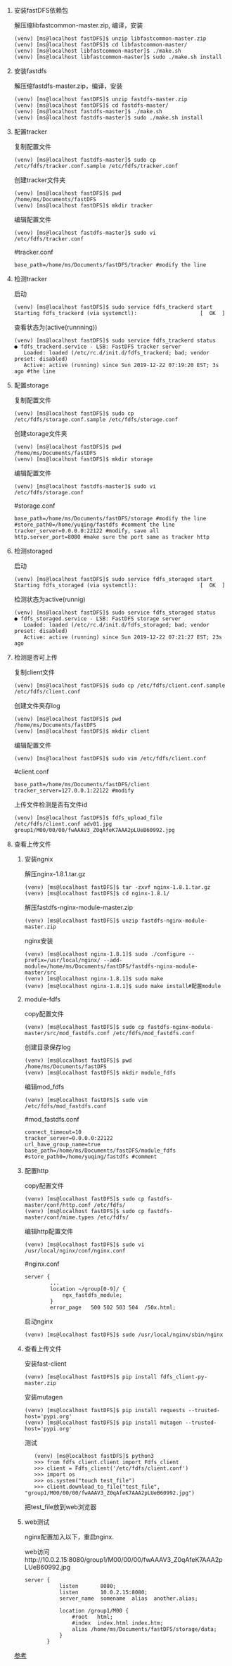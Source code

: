 1. 安装fastDFS依赖包

   解压缩libfastcommon-master.zip, 编译，安装

   ```
   (venv) [ms@localhost fastDFS]$ unzip libfastcommon-master.zip
   (venv) [ms@localhost fastDFS]$ cd libfastcommon-master/
   (venv) [ms@localhost libfastcommon-master]$ ./make.sh 
   (venv) [ms@localhost libfastcommon-master]$ sudo ./make.sh install
   ```

2. 安装fastdfs

   解压缩fastdfs-master.zip，编译，安装

   ```
   (venv) [ms@localhost fastDFS]$ unzip fastdfs-master.zip
   (venv) [ms@localhost fastDFS]$ cd fastdfs-master/
   (venv) [ms@localhost fastdfs-master]$ ./make.sh 
   (venv) [ms@localhost fastdfs-master]$ sudo ./make.sh install
   ```

3. 配置tracker

   复制配置文件

   ```
   (venv) [ms@localhost fastdfs-master]$ sudo cp /etc/fdfs/tracker.conf.sample /etc/fdfs/tracker.conf
   ```

   创建tracker文件夹

   ```
   (venv) [ms@localhost fastDFS]$ pwd
   /home/ms/Documents/fastDFS
   (venv) [ms@localhost fastDFS]$ mkdir tracker
   ```

   编辑配置文件

   ```
   (venv) [ms@localhost fastdfs-master]$ sudo vi /etc/fdfs/tracker.conf
   ```

   #tracker.conf

   ```
   base_path=/home/ms/Documents/fastDFS/tracker #modify the line
   ```

4. 检测tracker

   启动

   ```
   (venv) [ms@localhost fastDFS]$ sudo service fdfs_trackerd start
   Starting fdfs_trackerd (via systemctl):                    [  OK  ]
   ```

   查看状态为(active(runnning))

   ```
   (venv) [ms@localhost fastDFS]$ sudo service fdfs_trackerd status
   ● fdfs_trackerd.service - LSB: FastDFS tracker server
      Loaded: loaded (/etc/rc.d/init.d/fdfs_trackerd; bad; vendor preset: disabled)
      Active: active (running) since Sun 2019-12-22 07:19:20 EST; 3s ago #the line
   ```

5. 配置storage

   复制配置文件

   ```
   (venv) [ms@localhost fastDFS]$ sudo cp /etc/fdfs/storage.conf.sample /etc/fdfs/storage.conf
   ```

   创建storage文件夹

   ```
   (venv) [ms@localhost fastDFS]$ pwd
   /home/ms/Documents/fastDFS
   (venv) [ms@localhost fastDFS]$ mkdir storage
   ```

   编辑配置文件

   ```
   (venv) [ms@localhost fastdfs-master]$ sudo vi /etc/fdfs/storage.conf
   ```

   #storage.conf

   ```
   base_path=/home/ms/Documents/fastDFS/storage #modify the line
   #store_path0=/home/yuqing/fastdfs #comment the line
   tracker_server=0.0.0.0:22122 #modify, save all
   http.server_port=8080 #make sure the port same as tracker http
   ```

6. 检测storaged

   启动

   ```
   (venv) [ms@localhost fastDFS]$ sudo service fdfs_storaged start
   Starting fdfs_storaged (via systemctl):                    [  OK  ]
   ```

   检测状态为active(runnig)

   ```
   (venv) [ms@localhost fastDFS]$ sudo service fdfs_storaged status
   ● fdfs_storaged.service - LSB: FastDFS storage server
      Loaded: loaded (/etc/rc.d/init.d/fdfs_storaged; bad; vendor preset: disabled)
      Active: active (running) since Sun 2019-12-22 07:21:27 EST; 23s ago
   ```

7. 检测是否可上传

   复制client文件

   ```
   (venv) [ms@localhost fastDFS]$ sudo cp /etc/fdfs/client.conf.sample /etc/fdfs/client.conf
   ```

   创建文件夹存log

   ```
   (venv) [ms@localhost fastDFS]$ pwd
   /home/ms/Documents/fastDFS
   (venv) [ms@localhost fastDFS]$ mkdir client
   ```

   编辑配置文件

   ```
   (venv) [ms@localhost fastDFS]$ sudo vim /etc/fdfs/client.conf
   ```

   #client.conf

   ```
   base_path=/home/ms/Documents/fastDFS/client
   tracker_server=127.0.0.1:22122 #modify
   ```

   上传文件检测是否有文件id

   ```
   (venv) [ms@localhost fastDFS]$ fdfs_upload_file /etc/fdfs/client.conf adv01.jpg 
   group1/M00/00/00/fwAAAV3_Z0qAfeK7AAA2pLUeB60992.jpg
   ```

8. 查看上传文件

   1. 安装ngnix

      解压nginx-1.8.1.tar.gz

      ```
      (venv) [ms@localhost fastDFS]$ tar -zxvf nginx-1.8.1.tar.gz
      (venv) [ms@localhost fastDFS]$ cd nginx-1.8.1/
      ```

      解压fastdfs-nginx-module-master.zip

      ```
      (venv) [ms@localhost fastDFS]$ unzip fastdfs-nginx-module-master.zip
      ```

      nginx安装

      ```
      (venv) [ms@localhost nginx-1.8.1]$ sudo ./configure --prefix=/usr/local/nginx/ --add-module=/home/ms/Documents/fastDFS/fastdfs-nginx-module-master/src
      (venv) [ms@localhost nginx-1.8.1]$ sudo make 
      (venv) [ms@localhost nginx-1.8.1]$ sudo make install#配置module
      ```

   2. module-fdfs

      copy配置文件

      ```
      (venv) [ms@localhost fastDFS]$ sudo cp fastdfs-nginx-module-master/src/mod_fastdfs.conf /etc/fdfs/mod_fastdfs.conf
      ```

      创建目录保存log

      ```
      (venv) [ms@localhost fastDFS]$ pwd
      /home/ms/Documents/fastDFS
      (venv) [ms@localhost fastDFS]$ mkdir module_fdfs
      ```

      编辑mod_fdfs

      ```
      (venv) [ms@localhost fastDFS]$ sudo vim /etc/fdfs/mod_fastdfs.conf
      ```

      #mod_fastdfs.conf

      ```
      connect_timeout=10
      tracker_server=0.0.0.0:22122
      url_have_group_name=true
      base_path=/home/ms/Documents/fastDFS/module_fdfs
      #store_path0=/home/yuqing/fastdfs #comment
      ```

   3. 配置http

      copy配置文件

      ```
      (venv) [ms@localhost fastDFS]$ sudo cp fastdfs-master/conf/http.conf /etc/fdfs/
      (venv) [ms@localhost fastDFS]$ sudo cp fastdfs-master/conf/mime.types /etc/fdfs/
      ```

      编辑http配置文件

      ```
      (venv) [ms@localhost fastDFS]$ sudo vi /usr/local/nginx/conf/nginx.conf
      ```

      #nginx.conf

      ```
      server {
              ...
              location ~/group[0-9]/ { 
                  ngx_fastdfs_module;
              }
              error_page   500 502 503 504  /50x.html;
      ```
      
      启动nginx
      
      ```
      (venv) [ms@localhost fastDFS]$ sudo /usr/local/nginx/sbin/nginx 
      ```
      
   4. 查看上传文件
   
      安装fast-client
   
      ```
      (venv) [ms@localhost fastDFS]$ pip install fdfs_client-py-master.zip
      ```
   
      安装mutagen
   
      ```
      (venv) [ms@localhost fastDFS]$ pip install requests --trusted-host='pypi.org'
      (venv) [ms@localhost fastDFS]$ pip install mutagen --trusted-host='pypi.org'
      ```
   
      测试
   
      ```
         (venv) [ms@localhost fastDFS]$ python3
         >>> from fdfs_client.client import Fdfs_client
         >>> client = Fdfs_client('/etc/fdfs/client.conf')
         >>> import os
         >>> os.system("touch test_file")
         >>> client.download_to_file("test_file", "group1/M00/00/00/fwAAAV3_Z0qAfeK7AAA2pLUeB60992.jpg")
      ```
   
      把test_file放到web浏览器
   
   5. web测试
   
      nginx配置加入以下，重启nginx.
   
      web访问http://10.0.2.15:8080/group1/M00/00/00/fwAAAV3_Z0qAfeK7AAA2pLUeB60992.jpg
   
      ```
      server {
                 listen       8080;
                 listen       10.0.2.15:8080;
                 server_name  somename  alias  another.alias;
         
                 location /group1/M00 {
                     #root   html;
                     #index  index.html index.htm;
                     alias /home/ms/Documents/fastDFS/storage/data;
                 }
             }
      ```
   
   [参考](https://www.cnblogs.com/chiangchou/p/fastdfs.html)
   
   

